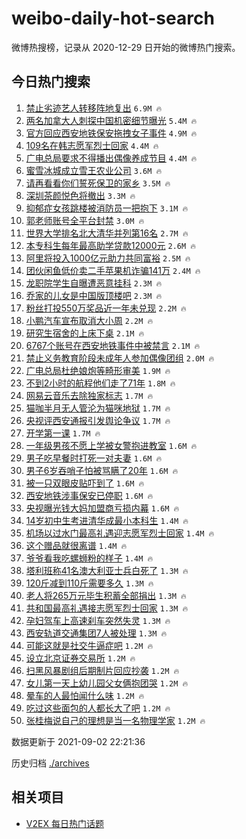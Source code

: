 # weibo-daily-hot-search

微博热搜榜，记录从 2020-12-29 日开始的微博热门搜索。

## 今日热门搜索

<!-- BEGIN -->

1. [禁止劣迹艺人转移阵地复出](https://s.weibo.com/weibo?q=%23%E7%A6%81%E6%AD%A2%E5%8A%A3%E8%BF%B9%E8%89%BA%E4%BA%BA%E8%BD%AC%E7%A7%BB%E9%98%B5%E5%9C%B0%E5%A4%8D%E5%87%BA%23&Refer=top) `6.9M 🔥`
1. [两名加拿大人刺探中国机密细节曝光](https://s.weibo.com/weibo?q=%23%E4%B8%A4%E5%90%8D%E5%8A%A0%E6%8B%BF%E5%A4%A7%E4%BA%BA%E5%88%BA%E6%8E%A2%E4%B8%AD%E5%9B%BD%E6%9C%BA%E5%AF%86%E7%BB%86%E8%8A%82%E6%9B%9D%E5%85%89%23&Refer=top) `5.4M 🔥`
1. [官方回应西安地铁保安拖拽女子事件](https://s.weibo.com/weibo?q=%23%E5%AE%98%E6%96%B9%E5%9B%9E%E5%BA%94%E8%A5%BF%E5%AE%89%E5%9C%B0%E9%93%81%E4%BF%9D%E5%AE%89%E6%8B%96%E6%8B%BD%E5%A5%B3%E5%AD%90%E4%BA%8B%E4%BB%B6%23&Refer=top) `4.9M 🔥`
1. [109名在韩志愿军烈士回家](https://s.weibo.com/weibo?q=%23109%E5%90%8D%E5%9C%A8%E9%9F%A9%E5%BF%97%E6%84%BF%E5%86%9B%E7%83%88%E5%A3%AB%E5%9B%9E%E5%AE%B6%23&Refer=top) `4.4M 🔥`
1. [广电总局要求不得播出偶像养成节目](https://s.weibo.com/weibo?q=%23%E5%B9%BF%E7%94%B5%E6%80%BB%E5%B1%80%E8%A6%81%E6%B1%82%E4%B8%8D%E5%BE%97%E6%92%AD%E5%87%BA%E5%81%B6%E5%83%8F%E5%85%BB%E6%88%90%E8%8A%82%E7%9B%AE%23&Refer=top) `4.4M 🔥`
1. [蜜雪冰城成立雪王农业公司](https://s.weibo.com/weibo?q=%23%E8%9C%9C%E9%9B%AA%E5%86%B0%E5%9F%8E%E6%88%90%E7%AB%8B%E9%9B%AA%E7%8E%8B%E5%86%9C%E4%B8%9A%E5%85%AC%E5%8F%B8%23&Refer=top) `3.6M 🔥`
1. [请再看看你们誓死保卫的家乡](https://s.weibo.com/weibo?q=%23%E8%AF%B7%E5%86%8D%E7%9C%8B%E7%9C%8B%E4%BD%A0%E4%BB%AC%E8%AA%93%E6%AD%BB%E4%BF%9D%E5%8D%AB%E7%9A%84%E5%AE%B6%E4%B9%A1%23&Refer=top) `3.5M 🔥`
1. [深圳茶颜悦色将撤出](https://s.weibo.com/weibo?q=%23%E6%B7%B1%E5%9C%B3%E8%8C%B6%E9%A2%9C%E6%82%A6%E8%89%B2%E5%B0%86%E6%92%A4%E5%87%BA%23&Refer=top) `3.3M 🔥`
1. [抑郁症女孩跳楼被消防员一把抱下](https://s.weibo.com/weibo?q=%23%E6%8A%91%E9%83%81%E7%97%87%E5%A5%B3%E5%AD%A9%E8%B7%B3%E6%A5%BC%E8%A2%AB%E6%B6%88%E9%98%B2%E5%91%98%E4%B8%80%E6%8A%8A%E6%8A%B1%E4%B8%8B%23&Refer=top) `3.1M 🔥`
1. [郭老师账号全平台封禁](https://s.weibo.com/weibo?q=%E9%83%AD%E8%80%81%E5%B8%88%E8%B4%A6%E5%8F%B7%E5%85%A8%E5%B9%B3%E5%8F%B0%E5%B0%81%E7%A6%81&Refer=top) `3.0M 🔥`
1. [世界大学排名北大清华并列第16名](https://s.weibo.com/weibo?q=%E4%B8%96%E7%95%8C%E5%A4%A7%E5%AD%A6%E6%8E%92%E5%90%8D%E5%8C%97%E5%A4%A7%E6%B8%85%E5%8D%8E%E5%B9%B6%E5%88%97%E7%AC%AC16%E5%90%8D&Refer=top) `2.7M 🔥`
1. [本专科生每年最高助学贷款12000元](https://s.weibo.com/weibo?q=%23%E6%9C%AC%E4%B8%93%E7%A7%91%E7%94%9F%E6%AF%8F%E5%B9%B4%E6%9C%80%E9%AB%98%E5%8A%A9%E5%AD%A6%E8%B4%B7%E6%AC%BE12000%E5%85%83%23&Refer=top) `2.6M 🔥`
1. [阿里将投入1000亿元助力共同富裕](https://s.weibo.com/weibo?q=%23%E9%98%BF%E9%87%8C%E5%B0%86%E6%8A%95%E5%85%A51000%E4%BA%BF%E5%85%83%E5%8A%A9%E5%8A%9B%E5%85%B1%E5%90%8C%E5%AF%8C%E8%A3%95%23&Refer=top) `2.5M 🔥`
1. [团伙闲鱼低价卖二手苹果机诈骗141万](https://s.weibo.com/weibo?q=%23%E5%9B%A2%E4%BC%99%E9%97%B2%E9%B1%BC%E4%BD%8E%E4%BB%B7%E5%8D%96%E4%BA%8C%E6%89%8B%E8%8B%B9%E6%9E%9C%E6%9C%BA%E8%AF%88%E9%AA%97141%E4%B8%87%23&Refer=top) `2.4M 🔥`
1. [龙职院学生自曝遭恶意挂科](https://s.weibo.com/weibo?q=%23%E9%BE%99%E8%81%8C%E9%99%A2%E5%AD%A6%E7%94%9F%E8%87%AA%E6%9B%9D%E9%81%AD%E6%81%B6%E6%84%8F%E6%8C%82%E7%A7%91%23&Refer=top) `2.3M 🔥`
1. [乔家的儿女是中国版顶楼吧](https://s.weibo.com/weibo?q=%23%E4%B9%94%E5%AE%B6%E7%9A%84%E5%84%BF%E5%A5%B3%E6%98%AF%E4%B8%AD%E5%9B%BD%E7%89%88%E9%A1%B6%E6%A5%BC%E5%90%A7%23&Refer=top) `2.3M 🔥`
1. [粉丝打投550万奖品近一年未兑现](https://s.weibo.com/weibo?q=%23%E7%B2%89%E4%B8%9D%E6%89%93%E6%8A%95550%E4%B8%87%E5%A5%96%E5%93%81%E8%BF%91%E4%B8%80%E5%B9%B4%E6%9C%AA%E5%85%91%E7%8E%B0%23&Refer=top) `2.2M 🔥`
1. [小鹏汽车宣布取消大小周](https://s.weibo.com/weibo?q=%23%E5%B0%8F%E9%B9%8F%E6%B1%BD%E8%BD%A6%E5%AE%A3%E5%B8%83%E5%8F%96%E6%B6%88%E5%A4%A7%E5%B0%8F%E5%91%A8%23&Refer=top) `2.2M 🔥`
1. [研究生宿舍的上床下桌](https://s.weibo.com/weibo?q=%23%E7%A0%94%E7%A9%B6%E7%94%9F%E5%AE%BF%E8%88%8D%E7%9A%84%E4%B8%8A%E5%BA%8A%E4%B8%8B%E6%A1%8C%23&Refer=top) `2.1M 🔥`
1. [6767个账号在西安地铁事件中被禁言](https://s.weibo.com/weibo?q=%236767%E4%B8%AA%E8%B4%A6%E5%8F%B7%E5%9C%A8%E8%A5%BF%E5%AE%89%E5%9C%B0%E9%93%81%E4%BA%8B%E4%BB%B6%E4%B8%AD%E8%A2%AB%E7%A6%81%E8%A8%80%23&Refer=top) `2.1M 🔥`
1. [禁止义务教育阶段未成年人参加偶像团组](https://s.weibo.com/weibo?q=%23%E7%A6%81%E6%AD%A2%E4%B9%89%E5%8A%A1%E6%95%99%E8%82%B2%E9%98%B6%E6%AE%B5%E6%9C%AA%E6%88%90%E5%B9%B4%E4%BA%BA%E5%8F%82%E5%8A%A0%E5%81%B6%E5%83%8F%E5%9B%A2%E7%BB%84%23&Refer=top) `2.0M 🔥`
1. [广电总局杜绝娘炮等畸形审美](https://s.weibo.com/weibo?q=%23%E5%B9%BF%E7%94%B5%E6%80%BB%E5%B1%80%E6%9D%9C%E7%BB%9D%E5%A8%98%E7%82%AE%E7%AD%89%E7%95%B8%E5%BD%A2%E5%AE%A1%E7%BE%8E%23&Refer=top) `1.9M 🔥`
1. [不到2小时的航程他们走了71年](https://s.weibo.com/weibo?q=%23%E4%B8%8D%E5%88%B02%E5%B0%8F%E6%97%B6%E7%9A%84%E8%88%AA%E7%A8%8B%E4%BB%96%E4%BB%AC%E8%B5%B0%E4%BA%8671%E5%B9%B4%23&Refer=top) `1.8M 🔥`
1. [网易云音乐去除独家标志](https://s.weibo.com/weibo?q=%23%E7%BD%91%E6%98%93%E4%BA%91%E9%9F%B3%E4%B9%90%E5%8E%BB%E9%99%A4%E7%8B%AC%E5%AE%B6%E6%A0%87%E5%BF%97%23&Refer=top) `1.7M 🔥`
1. [猫咖半月无人管沦为猫咪地狱](https://s.weibo.com/weibo?q=%23%E7%8C%AB%E5%92%96%E5%8D%8A%E6%9C%88%E6%97%A0%E4%BA%BA%E7%AE%A1%E6%B2%A6%E4%B8%BA%E7%8C%AB%E5%92%AA%E5%9C%B0%E7%8B%B1%23&Refer=top) `1.7M 🔥`
1. [央视评西安通报引发舆论争议](https://s.weibo.com/weibo?q=%23%E5%A4%AE%E8%A7%86%E8%AF%84%E8%A5%BF%E5%AE%89%E9%80%9A%E6%8A%A5%E5%BC%95%E5%8F%91%E8%88%86%E8%AE%BA%E4%BA%89%E8%AE%AE%23&Refer=top) `1.7M 🔥`
1. [开学第一课](https://s.weibo.com/weibo?q=%23%E5%BC%80%E5%AD%A6%E7%AC%AC%E4%B8%80%E8%AF%BE%23&Refer=top) `1.7M 🔥`
1. [一年级男孩不愿上学被女警抱进教室](https://s.weibo.com/weibo?q=%23%E4%B8%80%E5%B9%B4%E7%BA%A7%E7%94%B7%E5%AD%A9%E4%B8%8D%E6%84%BF%E4%B8%8A%E5%AD%A6%E8%A2%AB%E5%A5%B3%E8%AD%A6%E6%8A%B1%E8%BF%9B%E6%95%99%E5%AE%A4%23&Refer=top) `1.6M 🔥`
1. [男子吃早餐时打死一对夫妻](https://s.weibo.com/weibo?q=%23%E7%94%B7%E5%AD%90%E5%90%83%E6%97%A9%E9%A4%90%E6%97%B6%E6%89%93%E6%AD%BB%E4%B8%80%E5%AF%B9%E5%A4%AB%E5%A6%BB%23&Refer=top) `1.6M 🔥`
1. [男子6岁吞哨子怕被骂瞒了20年](https://s.weibo.com/weibo?q=%E7%94%B7%E5%AD%906%E5%B2%81%E5%90%9E%E5%93%A8%E5%AD%90%E6%80%95%E8%A2%AB%E9%AA%82%E7%9E%92%E4%BA%8620%E5%B9%B4&Refer=top) `1.6M 🔥`
1. [被一只双眼皮贴吓到了](https://s.weibo.com/weibo?q=%23%E8%A2%AB%E4%B8%80%E5%8F%AA%E5%8F%8C%E7%9C%BC%E7%9A%AE%E8%B4%B4%E5%90%93%E5%88%B0%E4%BA%86%23&Refer=top) `1.6M 🔥`
1. [西安地铁涉事保安已停职](https://s.weibo.com/weibo?q=%23%E8%A5%BF%E5%AE%89%E5%9C%B0%E9%93%81%E6%B6%89%E4%BA%8B%E4%BF%9D%E5%AE%89%E5%B7%B2%E5%81%9C%E8%81%8C%23&Refer=top) `1.6M 🔥`
1. [央视曝光钱大妈加盟商亏损内幕](https://s.weibo.com/weibo?q=%23%E5%A4%AE%E8%A7%86%E6%9B%9D%E5%85%89%E9%92%B1%E5%A4%A7%E5%A6%88%E5%8A%A0%E7%9B%9F%E5%95%86%E4%BA%8F%E6%8D%9F%E5%86%85%E5%B9%95%23&Refer=top) `1.6M 🔥`
1. [14岁初中生考进清华成最小本科生](https://s.weibo.com/weibo?q=%2314%E5%B2%81%E5%88%9D%E4%B8%AD%E7%94%9F%E8%80%83%E8%BF%9B%E6%B8%85%E5%8D%8E%E6%88%90%E6%9C%80%E5%B0%8F%E6%9C%AC%E7%A7%91%E7%94%9F%23&Refer=top) `1.4M 🔥`
1. [机场以过水门最高礼遇迎志愿军烈士回家](https://s.weibo.com/weibo?q=%23%E6%9C%BA%E5%9C%BA%E4%BB%A5%E8%BF%87%E6%B0%B4%E9%97%A8%E6%9C%80%E9%AB%98%E7%A4%BC%E9%81%87%E8%BF%8E%E5%BF%97%E6%84%BF%E5%86%9B%E7%83%88%E5%A3%AB%E5%9B%9E%E5%AE%B6%23&Refer=top) `1.4M 🔥`
1. [这个赠品就很离谱](https://s.weibo.com/weibo?q=%23%E8%BF%99%E4%B8%AA%E8%B5%A0%E5%93%81%E5%B0%B1%E5%BE%88%E7%A6%BB%E8%B0%B1%23&Refer=top) `1.4M 🔥`
1. [爷爷看我吃螺蛳粉的样子](https://s.weibo.com/weibo?q=%23%E7%88%B7%E7%88%B7%E7%9C%8B%E6%88%91%E5%90%83%E8%9E%BA%E8%9B%B3%E7%B2%89%E7%9A%84%E6%A0%B7%E5%AD%90%23&Refer=top) `1.4M 🔥`
1. [塔利班称41名澳大利亚士兵白死了](https://s.weibo.com/weibo?q=%23%E5%A1%94%E5%88%A9%E7%8F%AD%E7%A7%B041%E5%90%8D%E6%BE%B3%E5%A4%A7%E5%88%A9%E4%BA%9A%E5%A3%AB%E5%85%B5%E7%99%BD%E6%AD%BB%E4%BA%86%23&Refer=top) `1.3M 🔥`
1. [120斤减到110斤需要多久](https://s.weibo.com/weibo?q=%23120%E6%96%A4%E5%87%8F%E5%88%B0110%E6%96%A4%E9%9C%80%E8%A6%81%E5%A4%9A%E4%B9%85%23&Refer=top) `1.3M 🔥`
1. [老人将265万元毕生积蓄全部捐出](https://s.weibo.com/weibo?q=%23%E8%80%81%E4%BA%BA%E5%B0%86265%E4%B8%87%E5%85%83%E6%AF%95%E7%94%9F%E7%A7%AF%E8%93%84%E5%85%A8%E9%83%A8%E6%8D%90%E5%87%BA%23&Refer=top) `1.3M 🔥`
1. [共和国最高礼遇接志愿军烈士回家](https://s.weibo.com/weibo?q=%23%E5%85%B1%E5%92%8C%E5%9B%BD%E6%9C%80%E9%AB%98%E7%A4%BC%E9%81%87%E6%8E%A5%E5%BF%97%E6%84%BF%E5%86%9B%E7%83%88%E5%A3%AB%E5%9B%9E%E5%AE%B6%23&Refer=top) `1.3M 🔥`
1. [孕妇驾车上高速刹车突然失灵](https://s.weibo.com/weibo?q=%23%E5%AD%95%E5%A6%87%E9%A9%BE%E8%BD%A6%E4%B8%8A%E9%AB%98%E9%80%9F%E5%88%B9%E8%BD%A6%E7%AA%81%E7%84%B6%E5%A4%B1%E7%81%B5%23&Refer=top) `1.3M 🔥`
1. [西安轨道交通集团7人被处理](https://s.weibo.com/weibo?q=%23%E8%A5%BF%E5%AE%89%E8%BD%A8%E9%81%93%E4%BA%A4%E9%80%9A%E9%9B%86%E5%9B%A27%E4%BA%BA%E8%A2%AB%E5%A4%84%E7%90%86%23&Refer=top) `1.3M 🔥`
1. [可能这就是社交牛逼症吧](https://s.weibo.com/weibo?q=%23%E5%8F%AF%E8%83%BD%E8%BF%99%E5%B0%B1%E6%98%AF%E7%A4%BE%E4%BA%A4%E7%89%9B%E9%80%BC%E7%97%87%E5%90%A7%23&Refer=top) `1.2M 🔥`
1. [设立北京证券交易所](https://s.weibo.com/weibo?q=%23%E8%AE%BE%E7%AB%8B%E5%8C%97%E4%BA%AC%E8%AF%81%E5%88%B8%E4%BA%A4%E6%98%93%E6%89%80%23&Refer=top) `1.2M 🔥`
1. [扫黑风暴剧组后期制片回应抄袭](https://s.weibo.com/weibo?q=%23%E6%89%AB%E9%BB%91%E9%A3%8E%E6%9A%B4%E5%89%A7%E7%BB%84%E5%90%8E%E6%9C%9F%E5%88%B6%E7%89%87%E5%9B%9E%E5%BA%94%E6%8A%84%E8%A2%AD%23&Refer=top) `1.2M 🔥`
1. [女儿第一天上幼儿园父女俩抱团哭](https://s.weibo.com/weibo?q=%23%E5%A5%B3%E5%84%BF%E7%AC%AC%E4%B8%80%E5%A4%A9%E4%B8%8A%E5%B9%BC%E5%84%BF%E5%9B%AD%E7%88%B6%E5%A5%B3%E4%BF%A9%E6%8A%B1%E5%9B%A2%E5%93%AD%23&Refer=top) `1.2M 🔥`
1. [晕车的人最怕闻什么味](https://s.weibo.com/weibo?q=%23%E6%99%95%E8%BD%A6%E7%9A%84%E4%BA%BA%E6%9C%80%E6%80%95%E9%97%BB%E4%BB%80%E4%B9%88%E5%91%B3%23&Refer=top) `1.2M 🔥`
1. [吃过这些面包的人都长大了吧](https://s.weibo.com/weibo?q=%23%E5%90%83%E8%BF%87%E8%BF%99%E4%BA%9B%E9%9D%A2%E5%8C%85%E7%9A%84%E4%BA%BA%E9%83%BD%E9%95%BF%E5%A4%A7%E4%BA%86%E5%90%A7%23&Refer=top) `1.2M 🔥`
1. [张桂梅说自己的理想是当一名物理学家](https://s.weibo.com/weibo?q=%23%E5%BC%A0%E6%A1%82%E6%A2%85%E8%AF%B4%E8%87%AA%E5%B7%B1%E7%9A%84%E7%90%86%E6%83%B3%E6%98%AF%E5%BD%93%E4%B8%80%E5%90%8D%E7%89%A9%E7%90%86%E5%AD%A6%E5%AE%B6%23&Refer=top) `1.2M 🔥`

数据更新于 2021-09-02 22:21:36

<!-- END -->

历史归档 [./archives](./archives)

## 相关项目

- [V2EX 每日热门话题](https://github.com/boojack/v2ex-daily-hot-topic)

